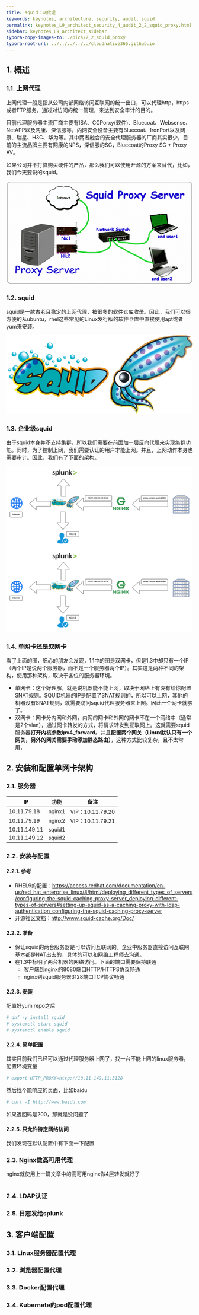 ```yaml
---
title: squid上网代理
keywords: keynotes, architecture, security, audit, squid
permalink: keynotes_L9_architect_security_4_audit_2_2_squid_proxy.html
sidebar: keynotes_L9_architect_sidebar
typora-copy-images-to: ./pics/2_2_squid_proxy
typora-root-url: ../../../../../cloudnative365.github.io
---
```


## 1. 概述

### 1.1. 上网代理

上网代理一般是指从公司内部网络访问互联网的统一出口，可以代理http，https或者FTP服务，通过对访问的统一管理，来达到安全审计的目的。

目前代理服务器主流厂商主要有ISA、CCPorxy(软件)、Bluecoat、Websense、NetAPP以及网康、深信服等，内网安全设备主要有Bluecoat、IronPort以及网康、瑞星、H3C、华为等。其中两者融合的安全代理服务器的厂商其实很少，目前的主流品牌主要有网康的NPS，深信服的SG，Bluecoat的Proxy SG + Proxy AV。

如果公司并不打算购买硬件的产品，那么我们可以使用开源的方案来替代，比如，我们今天要说的squid。

![How Does a Squid Proxy Server Work - Developers, Designers & Freelancers -  FreelancingGig](/pages/keynotes/L9_architect_security/4_Audit/pics/2_3_squid_proxy/How-does-Squid-Proxy-Server-works.png)

### 1.2. squid

squid是一款古老且稳定的上网代理，被很多的软件仓库收录。因此，我们可以很方便的从ubuntu，rhel这些常见的Linux发行版的软件仓库中直接使用apt或者yum来安装。

![Trying out squid proxy with HTTP & HTTPs in Ubuntu — Part 1 | by Dushan  Silva | Mar, 2021 | Medium | Medium](/pages/keynotes/L9_architect_security/4_Audit/pics/2_3_squid_proxy/0*sdEnr1nP8XiaUcpp.png)

### 1.3. 企业级squid

由于squid本身并不支持集群，所以我们需要在前面加一层反向代理来实现集群功能。同时，为了控制上网，我们需要认证的用户才能上网。并且，上网动作本身也需要审计。因此，我们有了下面的架构。

![squid.drawio](/pages/keynotes/L9_architect_security/4_Audit/pics/2_3_squid_proxy/squid.drawio.png)![squid.drawio](/pages/keynotes/L9_architect_security/4_Audit/pics/2_3_squid_proxy/squid.drawio.png)

### 1.4. 单网卡还是双网卡

看了上面的图，细心的朋友会发现，1.1中的图是双网卡，但是1.3中却只有一个IP（两个IP是说两个服务器，而不是一个服务器两个IP）。其实这是两种不同的架构，使用那种架构，取决于各位的服务器环境。

+ 单网卡：这个好理解，就是说机器能不能上网，取决于网络上有没有给你配置SNAT规则。SQUID机器的IP是配置了SNAT规则的，所以可以上网，其他的机器没有SNAT规则，就需要访问squid代理服务器来上网。因此一个网卡就够了。
+ 双网卡：网卡分内网和外网，内网的网卡和外网的网卡不在一个网络中（通常是2个vlan），通过网卡转发的方式，将请求转发到互联网上。这就需要squid服务器**打开内核参数ipv4_forward**。并且**配置两个网关（Linux默认只有一个网关，另外的网关需要手动添加静态路由）**，这种方式比较复杂，且不太常用，

## 2. 安装和配置单网卡架构

### 2.1. 服务器

| IP           | 功能   | 备注             |
| ------------ | ------ | ---------------- |
| 10.11.79.18  | nginx1 | VIP：10.11.79.20 |
| 10.11.79.19  | nginx2 | VIP：10.11.79.21 |
| 10.11.149.11 | squid1 |                  |
| 10.11.149.12 | squid2 |                  |

### 2.2. 安装与配置

#### 2.2.1. 参考

+ RHEL9的配置：https://access.redhat.com/documentation/en-us/red_hat_enterprise_linux/8/html/deploying_different_types_of_servers/configuring-the-squid-caching-proxy-server_deploying-different-types-of-servers#setting-up-squid-as-a-caching-proxy-with-ldap-authentication_configuring-the-squid-caching-proxy-server
+ 开源社区文档：http://www.squid-cache.org/Doc/

#### 2.2.2. 准备

+ 保证squid的两台服务器是可以访问互联网的。企业中服务器直接访问互联网基本都是NAT出去的，具体的可以和网络工程师去沟通。
+ 在1.3中标明了两台机器的网络访问。下面的端口需要保持联通
  + 客户端到nginx的8080端口HTTP/HTTPS协议畅通
  + nginx到squid服务器3128端口TCP协议畅通

#### 2.2.3. 安装

配置好yum repo之后

``` bash
# dnf -y install squid
# systemctl start squid
# systemctl enable squid
```

#### 2.2.4. 简单配置

其实目前我们已经可以通过代理服务器上网了，找一台不能上网的linux服务器，配置环境变量

``` bash
# export HTTP_PROXY=http://10.11.149.11:3128
```

然后找个能响应的页面，比如baidu

``` bash
# curl -I http://www.baidu.com
```

如果返回码是200，那就是没问题了

#### 2.2.5. 只允许特定网络访问

我们发现在默认配置中有下面一下配置                                                                                                                                                               

### 2.3. Nginx做高可用代理

nginx就使用上一篇文章中的高可用nginx做4层转发就好了

``` bash
```



### 2.4. LDAP认证

### 2.5. 日志发给splunk

## 3. 客户端配置

### 3.1. Linux服务器配置代理

### 3.2. 浏览器配置代理

### 3.3. Docker配置代理

### 3.4. Kubernete的pod配置代理
